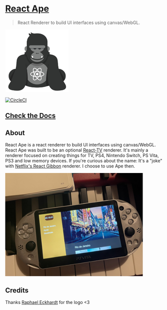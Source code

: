 # [React Ape](http://raphamorim.io/react-ape)

> React Renderer to build UI interfaces using canvas/WebGL.

<img alt="React Ape Logo" height="200px" src="assets/logo.png"/>

[![CircleCI](https://circleci.com/gh/raphamorim/react-ape/tree/master.svg?style=svg)](https://circleci.com/gh/raphamorim/react-ape/tree/master)

## [Check the Docs](http://raphamorim.io/react-ape)

## About

React Ape is a react renderer to build UI interfaces using canvas/WebGL. React Ape was built to be an optional [React-TV](https://github.com/raphamorim/react-tv) renderer. It's mainly a renderer focused on creating things for TV, PS4, Nintendo Switch, PS Vita, PS3 and low memory devices. If you're curious about the name: It's a "joke" with [Netflix's React Gibbon](https://medium.com/netflix-techblog/crafting-a-high-performance-tv-user-interface-using-react-3350e5a6ad3b) renderer. I choose to use Ape then.

<img alt="Demo PS Vita" src="assets/demo-ps-vita.jpg" height="330px" />

## Credits

Thanks [Raphael Eckhardt](https://github.com/Raphseck) for the logo <3
